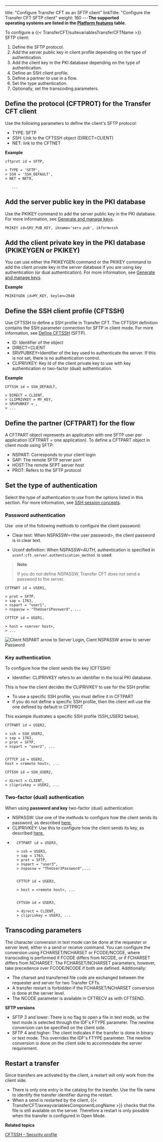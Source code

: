 ---
title: "Configure Transfer CFT as an SFTP client"
linkTitle: "Configure the Transfer CFT SFTP client"
weight: 160
---******The supported operating systems are listed in the [Platform features](../../../datasheet) table.******

To configure a {{< TransferCFT/suitevariablesTransferCFTName  >}} SFTP client:

1. Define the SFTP protocol.
1. Add the server public key in client profile depending on the type of authentication.
1. Add the client key in the PKI database depending on the type of authentication.
1. Define an SSH client profile.
1. Define a partner to use in a flow.
1. Set the type authentication.
1. Optionally, set the transcoding parameters.

## Define the protocol (CFTPROT) for the Transfer CFT client

Use the following parameters to define the client's SFTP protocol:

* TYPE: SFTP
* SSH: Link to the CFTSSH object (DIRECT=CLIENT)
* NET: link to the CFTNET 

****Example****

```
cftprot id = SFTP,

> TYPE = 'SFTP',
> SSH = 'SSH_DEFAULT',
> NET = NET0,

   ...
```

## Add the server public key in the PKI database

Use the PKIKEY command to add the server public key in the PKI database. For more information, see [Generate and manage keys](../new_pki_keys_use).

```
PKIKEY id=SRV_PUB_KEY, ikname='serv.pub', ikform=ssh
```

## Add the client private key in the PKI database (PKIKEYGEN or PKIKEY)

You can use either the PKIKEYGEN command or the PKIKEY command to add the client private key in the server database if you are using key authentication (or dual authentication). For more information, see [Generate and manage keys](../new_pki_keys_use).

****Example****

```
PKIKEYGEN id=MY_KEY, keylen=2048
```

## Define the SSH client profile (CFTSSH)

Use CFTSSH to define a SSH profile in Transfer CFT. The CFTSSH definition contains the SSH parameter connection for SFTP in client mode. For more information, see [Define CFTSSH](../../../c_intro_userinterfaces/web_copilot_ui/cftssl/cftssh)
(SFTP).

* ID: Identifier of the object
* DIRECT=CLIENT
* SRVPUBKEY=Identifier of the key used to authenticate the server. If this is not set, there is no authentication control.
* CLIPRIVKEY: Key Id of the client private key to use with key authentication or two-factor (dual) authentication.

****Example****

```
CFTSSH id = SSH_DEFAULT,

> DIRECT = CLIENT,
> CLIPRIVKEY = MY_KEY,
> SRVPUBKEY = ,
> ...

```

## Define the partner (CFTPART) for the flow

A CFTPART object represents an application with one SFTP user per application (CFTPART = one application). To define a CFTPART object in client mode using SFTP:

* NSPART: Corresponds to your client login
* SAP: The remote SFTP server port
* HOST:The remote SFPT server host
* PROT: Refers to the SFTP protocol

## Set the type of authentication

Select the type of authentication to use from the options listed in this section. For more information, see [SSH session concepts](../sftp_keys_concepts).

<span id="Password"></span>

### Password authentication

Use  one of the following methods to configure the client password:

* Clear text: When NSPASSW=&lt;the user password>, the client password is in clear text.

<!-- -->

* Uconf definition: When NSPASSW=_AUTH_, authentication is specified in `uconf:cft.server.authentication_method `is used.

> **Note**
>
> If you do not define NSPASSW, Transfer CFT does not send a password to the server.

```
CFTPART id = USER1,

> prot = SFTP,
> sap = 1763,
> nspart = "user1",
> nspassw = "TheUser1Password", ...

CFTTCP id = USER1,

> host = <server host>,
> ...

```

![Client NSPART arrow to Server Login, Cient NSPASSW arrow to server Password](/Images/TransferCFT/sftp_client.png)

<span id="Key"></span>

### Key authentication

To configure how the client sends the key (CFTSSH):

* Identifier: CLIPRIVKEY refers to an identifier in the local PKI database.

This is how the client decides the CLIPRIVKEY to use for the SSH profile:

* To use a specific SSH profile, you must define it in CFTPART 
* If you do not define a specific SSH profile, then the client will use the one defined by default in CFTPROT 

This example illustrates a specific SSH profile (SSH_USER2 below).

```
CFTPART id = USER2,

> ssh = SSH_USER2,
> sap = 1763,
> prot = SFTP,
> nspart = "user2", ...

 
CFTTCP id = USER2,
host = <remote host>, ...
 
CFTSSH id = SSH_USER2,

> direct = CLIENT,
> cliprivkey = USER2, ...

```

### Two-factor (dual) authentication

When using **password and key** two-factor (dual) authentication:

* NSPASSW: Use one of the methods to configure how the client sends its password, as described [here.](#Password)
* CLIPRIVKEY: Use this to configure how the client sends its key, as described [here.](#Key)

<!-- -->

* ```
    CFTPART id = USER3,

    > ssh = USER3,
    > sap = 1763,
    > prot = SFTP,
    > nspart = "user3",
    > nspassw = "TheUser3Password",...

     
    CFTTCP id = USER3,

    > host = <remote host>, ...

     
    CFTSSH id = USER3,

    > direct = CLIENT,
    > cliprivkey = USER3, ...

    ```

<span id="Transcod"></span>

## Transcoding parameters

The character conversion in text mode can be done at the requester or server level, either in a send or receive command. You can configure the conversion using FCHARSET/NCHARSET or FCODE/NCODE, where transcoding is performed if FCODE differs from NCODE, or if FCHARSET differs from NCHARSET. The FCHARSET/NCHARSET parameters, however, take precedence over FCODE/NCODE if both are defined. Additionally:

* The charset and transferred file code are exchanged between the requester and server for two Transfer CFTs.
* A transfer restart is forbidden if the FCHARSET/NCHARSET conversion is done at the server level.
* The NCODE parameter is available in CFTRECV as with CFTSEND.

****SFTP versions****

* SFTP 3 and lower: There is no flag to open a file in text mode, so the text mode is selected through the IDF's FTYPE parameter. The newline conversion can be specified on the client side.
* SFTP 4 and higher: The client indicates if the transfer is done in binary or text mode. This overrides the IDF's FTYPE parameter. The newline conversion is done on the client side to accommodate the server requirement.

## Restart a transfer

Since transfers are activated by the client, a restart will only work from the client side.

* There is only one entry in the catalog for the transfer. Use the file name to identify the transfer identifier during the restart.
* When a send is restarted by the client, {{< TransferCFT/axwayvariablesComponentLongName >}} checks that the file is still available on the server. Therefore a restart is only possible when the transfer is configured in Open Mode.

****Related topics****

[CFTSSH - Security profile](../../../c_intro_userinterfaces/web_copilot_ui/cftssl/cftssh)
